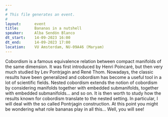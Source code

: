 ```yaml
---
#
# This file generates an event.
#
layout:      event
title:       Bananas in a nutshell
speaker:     Alba Sendón Blanco
dt_start:    14-09-2023 16:00
dt_end:      14-09-2023 17:00
location:    VU Amsterdam, NU-09A46 (Maryam)
---
```


Cobordism is a famous equivalence relation between compact manifolds of the same dimension. It was first introduced by Henri Poincaré, but then very much studied by Lev Pontrjagin and René Thom. Nowadays, the classic results have been generalized and cobordism has become a useful tool in a lot of scientific fields. 
Nested cobordism extends the notion of cobordism by considering manifolds together with embedded submanifolds, together with embedded submanifolds... and so on. It is then worth to study how the results known for cobordism translate to the nested setting. 
In particular, I will deal with the so called Pontrjagin construction. At this point you might be wondering what role bananas play in all this... Well, you will see!
